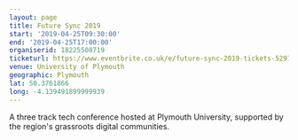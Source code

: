 ```yaml
---
layout: page
title: Future Sync 2019
start: '2019-04-25T09:30:00'
end: '2019-04-25T17:00:00'
organiserid: 18225508719
ticketurl: https://www.eventbrite.co.uk/e/future-sync-2019-tickets-52979990578
venue: University of Plymouth
geographic: Plymouth
lat: 50.3761866
long: -4.139491899999939
---
```

A three track tech conference hosted at Plymouth University, supported by the region's grassroots digital communities.
